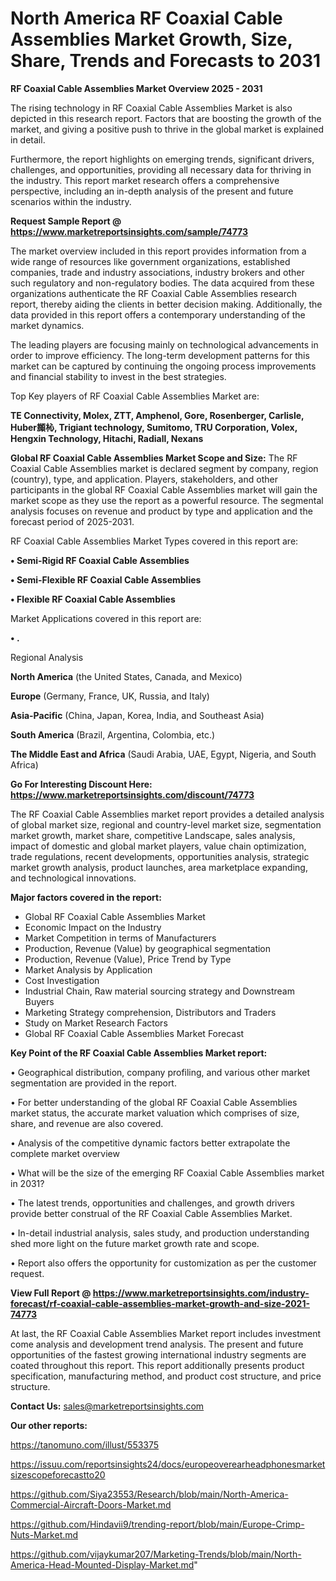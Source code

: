 # North America RF Coaxial Cable Assemblies Market Growth, Size, Share, Trends and Forecasts to 2031

<Strong> RF Coaxial Cable Assemblies Market Overview 2025 - 2031</strong>

The rising technology in RF Coaxial Cable Assemblies Market is also depicted in this research report. Factors that are boosting the growth of the market, and giving a positive push to thrive in the global market is explained in detail.

Furthermore, the report highlights on emerging trends, significant drivers, challenges, and opportunities, providing all necessary data for thriving in the industry. This report market research offers a comprehensive perspective, including an in-depth analysis of the present and future scenarios within the industry.

<strong>Request Sample Report @ <a href=https://www.marketreportsinsights.com/sample/74773>https://www.marketreportsinsights.com/sample/74773</a></strong>

The market overview included in this report provides information from a wide range of resources like government organizations, established companies, trade and industry associations, industry brokers and other such regulatory and non-regulatory bodies. The data acquired from these organizations authenticate the RF Coaxial Cable Assemblies research report, thereby aiding the clients in better decision making. Additionally, the data provided in this report offers a contemporary understanding of the market dynamics.

The leading players are focusing mainly on technological advancements in order to improve efficiency. The long-term development patterns for this market can be captured by continuing the ongoing process improvements and financial stability to invest in the best strategies.

Top Key players of RF Coaxial Cable Assemblies Market are:

<strong>TE Connectivity, Molex, ZTT, Amphenol, Gore, Rosenberger, Carlisle, Huber䫨杺, Trigiant technology, Sumitomo, TRU Corporation, Volex, Hengxin Technology, Hitachi, Radiall, Nexans</strong>

<strong><b>Global RF Coaxial Cable Assemblies Market Scope and Size:</b></strong>
The RF Coaxial Cable Assemblies market is declared segment by company, region (country), type, and application. Players, stakeholders, and other participants in the global RF Coaxial Cable Assemblies market will gain the market scope as they use the report as a powerful resource. The segmental analysis focuses on revenue and product by type and application and the forecast period of 2025-2031.

RF Coaxial Cable Assemblies Market Types covered in this report are:

<strong>• Semi-Rigid RF Coaxial Cable Assemblies

• Semi-Flexible RF Coaxial Cable Assemblies

• Flexible RF Coaxial Cable Assemblies</strong>

Market Applications covered in this report are:

<strong>• .</strong> 

Regional Analysis

<strong>North America</strong> (the United States, Canada, and Mexico)

<strong>Europe</strong> (Germany, France, UK, Russia, and Italy)

<strong>Asia-Pacific</strong> (China, Japan, Korea, India, and Southeast Asia)

<strong>South America</strong> (Brazil, Argentina, Colombia, etc.)

<strong>The Middle East and Africa</strong> (Saudi Arabia, UAE, Egypt, Nigeria, and South Africa)

<strong>Go For Interesting Discount Here: <a href=https://www.marketreportsinsights.com/discount/74773>https://www.marketreportsinsights.com/discount/74773</a></strong>

The RF Coaxial Cable Assemblies market report provides a detailed analysis of global market size, regional and country-level market size, segmentation market growth, market share, competitive Landscape, sales analysis, impact of domestic and global market players, value chain optimization, trade regulations, recent developments, opportunities analysis, strategic market growth analysis, product launches, area marketplace expanding, and technological innovations.

<strong><b>Major factors covered in the report:</b></strong>
<ul>
  <li>Global RF Coaxial Cable Assemblies Market </li>
  <li>Economic Impact on the Industry</li>
  <li>Market Competition in terms of Manufacturers</li>
  <li>Production, Revenue (Value) by geographical segmentation</li>
  <li>Production, Revenue (Value), Price Trend by Type</li>
  <li>Market Analysis by Application</li>
  <li>Cost Investigation</li>
  <li>Industrial Chain, Raw material sourcing strategy and Downstream Buyers</li>
  <li>Marketing Strategy comprehension, Distributors and Traders</li>
  <li>Study on Market Research Factors</li>
  <li>Global RF Coaxial Cable Assemblies Market Forecast</li>
</ul>

<strong><b>Key Point of the RF Coaxial Cable Assemblies Market report:</b></strong>

• Geographical distribution, company profiling, and various other market segmentation are provided in the report.

• For better understanding of the global RF Coaxial Cable Assemblies market status, the accurate market valuation which comprises of size, share, and revenue are also covered.

• Analysis of the competitive dynamic factors better extrapolate the complete market overview

• What will be the size of the emerging RF Coaxial Cable Assemblies market in 2031?

• The latest trends, opportunities and challenges, and growth drivers provide better construal of the RF Coaxial Cable Assemblies Market.

• In-detail industrial analysis, sales study, and production understanding shed more light on the future market growth rate and scope.

• Report also offers the opportunity for customization as per the customer request.

<strong><b>View Full Report @ <a href=https://www.marketreportsinsights.com/industry-forecast/rf-coaxial-cable-assemblies-market-growth-and-size-2021-74773>https://www.marketreportsinsights.com/industry-forecast/rf-coaxial-cable-assemblies-market-growth-and-size-2021-74773</a></b></strong>


At last, the RF Coaxial Cable Assemblies Market report includes investment come analysis and development trend analysis. The present and future opportunities of the fastest growing international industry segments are coated throughout this report. This report additionally presents product specification, manufacturing method, and product cost structure, and price structure.

<strong>Contact Us:</strong>
sales@marketreportsinsights.com

<strong>Our other reports:</strong>

<a href=https://tanomuno.com/illust/553375>https://tanomuno.com/illust/553375</a>

<a href=https://issuu.com/reportsinsights24/docs/europeoverearheadphonesmarketsizescopeforecastto20>https://issuu.com/reportsinsights24/docs/europeoverearheadphonesmarketsizescopeforecastto20</a>

<a href=https://github.com/Siya23553/Research/blob/main/North-America-Commercial-Aircraft-Doors-Market.md>https://github.com/Siya23553/Research/blob/main/North-America-Commercial-Aircraft-Doors-Market.md</a>

<a href=https://github.com/Hindavii9/trending-report/blob/main/Europe-Crimp-Nuts-Market.md>https://github.com/Hindavii9/trending-report/blob/main/Europe-Crimp-Nuts-Market.md</a>

<a href=https://github.com/vijaykumar207/Marketing-Trends/blob/main/North-America-Head-Mounted-Display-Market.md>https://github.com/vijaykumar207/Marketing-Trends/blob/main/North-America-Head-Mounted-Display-Market.md</a>"
